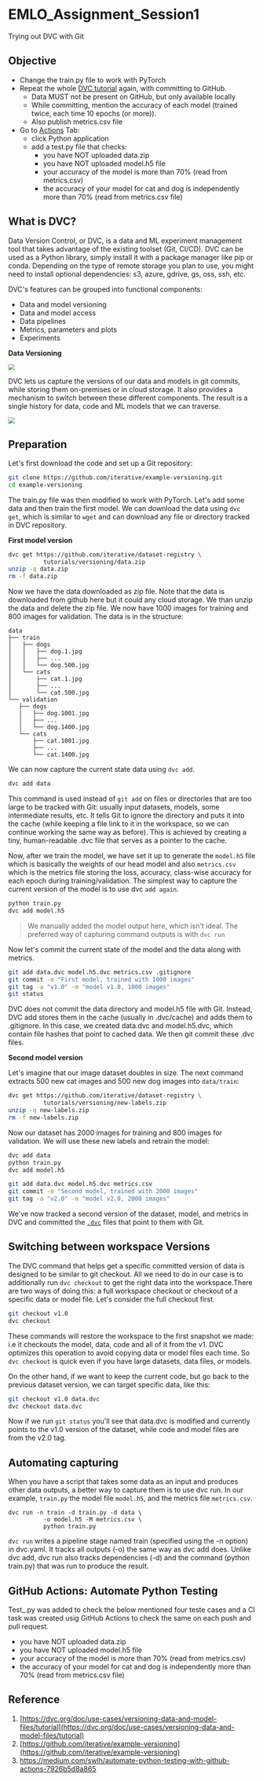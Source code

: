 # EMLO_Assignment_Session1
Trying out DVC with Git

## Objective

- Change the train.py file to work with PyTorch
- Repeat the whole [DVC tutorial](https://dvc.org/doc/use-cases/versioning-data-and-model-files/tutorial) again, with committing to GitHub.
  - Data MUST not be present on GitHub, but only available locally
  - While committing, mention the accuracy of each model (trained twice, each time 10 epochs (or more)).
  - Also publish metrics.csv file
- Go to [Actions](https://medium.com/swlh/automate-python-testing-with-github-actions-7926b5d8a865) Tab:
  - click Python application
  - add a test.py file that checks:
    - you have NOT uploaded data.zip
    - you have NOT uploaded model.h5 file
    - your accuracy of the model is more than 70% (read from metrics.csv)
    - the accuracy of your model for cat and dog is independently more than 70% (read from metrics.csv file)



## What is DVC?

Data Version Control, or DVC, is a data and ML experiment management tool  that takes advantage of the existing toolset (Git, CI/CD). DVC can be used as a Python library, simply install it with a package  manager like pip or conda. Depending on the type of remote storage you  plan to use, you might need to install optional dependencies: s3, azure, gdrive, gs, oss, ssh, etc.

DVC's features can be grouped into functional components:

- Data and model versioning
- Data and model access
- Data pipelines
- Metrics, parameters and plots
- Experiments

**Data Versioning**

<img src="https://github.com/gokul-pv/EMLO_Assignmet_Session1/blob/main/Images/data_versioning.jpg" style="zoom: 80%;" />

DVC lets us capture the versions of our data and models in git commits,  while storing them on-premises or in cloud storage. It also provides a  mechanism to switch between these different components. The result is a  single history for data, code and ML models that we can traverse. 

<img src="https://github.com/gokul-pv/EMLO_Assignmet_Session1/blob/main/Images/project_versioning.jpg" style="zoom:80%;" />

## Preparation

Let's first download the code and set up a Git repository:

```bash
git clone https://github.com/iterative/example-versioning.git
cd example-versioning
```

The train.py file was then modified to work with PyTorch. Let's add some data and then train the first model. We can download the data using `dvc get`, which is similar to `wget` and can download any file or directory tracked in DVC repository.

**First model version**

```bash
dvc get https://github.com/iterative/dataset-registry \
          tutorials/versioning/data.zip
unzip -q data.zip
rm -f data.zip
```

Now we have the data downloaded as zip file. Note that the data is downloaded from github here but it could any cloud storage. We than unzip the data and delete the zip file. We now have 1000 images for training and 800 images for validation. The data is in the structure:

```
data
├── train
│   ├── dogs
│   │   ├── dog.1.jpg
│   │   ├── ...
│   │   └── dog.500.jpg
│   └── cats
│       ├── cat.1.jpg
│       ├── ...
│       └── cat.500.jpg
└── validation
   ├── dogs
   │   ├── dog.1001.jpg
   │   ├── ...
   │   └── dog.1400.jpg
   └── cats
       ├── cat.1001.jpg
       ├── ...
       └── cat.1400.jpg
```



We can now capture the current state data using `dvc add`.

```bash
dvc add data
```

This command is used instead of `git add` on files or directories that are too large to be tracked with Git: usually input datasets, models, some intermediate results, etc. It tells Git to ignore the directory and puts it into the cache (while keeping a file link to it in the workspace, so we can continue working the same way as before). This is achieved by creating a tiny, human-readable .dvc file that serves as a pointer to the cache.

Now, after we train the model, we have set it up to generate the `model.h5` file which is basically the weights of our head model and also `metrics.csv` which is the metrics file storing the loss, accuracy, class-wise accuracy for each epoch during training/validation. The simplest way to capture the current version of the model is to use dvc `add again`.

```bash
python train.py
dvc add model.h5
```
> We manually added the model output here, which isn't ideal. The preferred way of capturing command outputs is with `dvc run`

Now let's commit the current state of the model and the data along with metrics.

```bash
git add data.dvc model.h5.dvc metrics.csv .gitignore
git commit -m "First model, trained with 1000 images"
git tag -a "v1.0" -m "model v1.0, 1000 images"
git status
```

DVC does not commit the data directory and model.h5 file with Git. Instead, DVC add stores them in the cache (usually in .dvc/cache) and adds them to .gitignore. In this case, we created data.dvc and model.h5.dvc, which contain file hashes that point to cached data. We then git commit these .dvc files.

**Second model version**

Let's imagine that our image dataset doubles in size. The next command extracts 500 new cat images and 500 new dog images into `data/train`:
```bash
dvc get https://github.com/iterative/dataset-registry \
          tutorials/versioning/new-labels.zip
unzip -q new-labels.zip
rm -f new-labels.zip
```
Now our dataset has 2000 images for training and 800 images for validation. We will use these new labels and retrain the model:

```bash
dvc add data
python train.py
dvc add model.h5
```

```bash
git add data.dvc model.h5.dvc metrics.csv
git commit -m "Second model, trained with 2000 images"
git tag -a "v2.0" -m "model v2.0, 2000 images"
```

We've now tracked a second version of the dataset, model, and metrics in DVC and committed the [`.dvc`](https://dvc.org/doc/user-guide/project-structure/dvc-files) files that point to them with Git.

## Switching between workspace Versions

The DVC command that helps get a specific committed version of data is designed to be similar to git checkout. All we need to do in our case is to additionally run `dvc checkout` to get the right data into the workspace.There are two ways of doing this: a full workspace checkout or checkout of a specific data or model file. Let's consider the full checkout first.

```bash
git checkout v1.0
dvc checkout
```
These commands will restore the workspace to the first snapshot we made: i.e it checkouts the model, data, code and all of it from the v1. DVC optimizes this operation to avoid copying data or model files each time. So `dvc checkout` is quick even if you have large datasets, data files, or models.

On the other hand, if we want to keep the current code, but go back to the previous dataset version, we can target specific data, like this:

```bash
git checkout v1.0 data.dvc
dvc checkout data.dvc
```

Now if we run `git status` you'll see that data.dvc is modified and currently points to the v1.0 version of the dataset, while code and model files are from the v2.0 tag.

## Automating capturing

When you have a script that takes some data as an input and produces other  data outputs, a better way to capture them is to use dvc run. In our example, `train.py` the model file `model.h5`, and the metrics file `metrics.csv`.

```shell
dvc run -n train -d train.py -d data \
          -o model.h5 -M metrics.csv \
          python train.py
```

`dvc run` writes a pipeline stage named train (specified using the -n option) in dvc.yaml. It tracks all outputs (-o) the same way as dvc add does. Unlike dvc add, dvc run also tracks dependencies (-d) and the command (python train.py) that was run to produce the result.

## GitHub Actions: Automate Python Testing

Test_.py was added to check the below mentioned four teste cases and a CI task was created usig GitHub Actions to check the same on each push and pull request.

- you have NOT uploaded data.zip
- you have NOT uploaded model.h5 file
- your accuracy of the model is more than 70% (read from metrics.csv)
- the accuracy of your model for cat and dog is independently more than 70% (read from metrics.csv file)



## Reference 

1. [https://dvc.org/doc/use-cases/versioning-data-and-model-files/tutorial](https://dvc.org/doc/use-cases/versioning-data-and-model-files/tutorial)
2. [https://github.com/iterative/example-versioning](https://github.com/iterative/example-versioning)
3. https://medium.com/swlh/automate-python-testing-with-github-actions-7926b5d8a865

